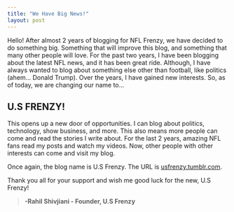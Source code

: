 ```yaml
---
title: "We Have Big News!"
layout: post
---
```


Hello! After almost 2 years of blogging for NFL Frenzy, we have decided to do something big. Something that will improve this blog, and something that many other people will love. For the past two years, I have been blogging about the latest NFL news, and it has been great ride. Although, I have always wanted to blog about something else other than football, like politics (ahem... Donald Trump). Over the years, I have gained new interests. So, as of today, we are changing our name to...

## U.S FRENZY!

This opens up a new door of opportunities. I can blog about politics, technology, show business, and more. This also means more people can come and read the stories I write about. For the last 2 years, amazing NFL fans read my posts and watch my videos. Now, other people with other interests can come and visit my blog.

Once again, the blog name is U.S Frenzy. The URL is [usfrenzy.tumblr.com](usfrenzy.tumblr.com).

Thank you all for your support and wish me good luck for the new, U.S Frenzy!
> **-Rahil Shivjiani - Founder, U.S Frenzy**
